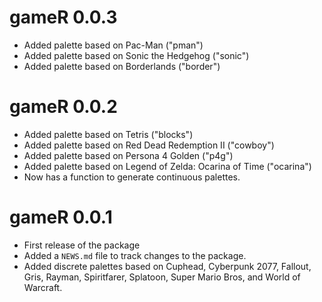 # gameR 0.0.3

* Added palette based on Pac-Man ("pman")
* Added palette based on Sonic the Hedgehog ("sonic")
* Added palette based on Borderlands ("border")

# gameR 0.0.2

* Added palette based on Tetris ("blocks")
* Added palette based on Red Dead Redemption II ("cowboy")
* Added palette based on Persona 4 Golden ("p4g")
* Added palette based on Legend of Zelda: Ocarina of Time ("ocarina")
* Now has a function to generate continuous palettes. 

# gameR 0.0.1

* First release of the package
* Added a `NEWS.md` file to track changes to the package.
* Added discrete palettes based on Cuphead, Cyberpunk 2077, Fallout, Gris,
  Rayman, Spiritfarer, Splatoon, Super Mario Bros, and World of Warcraft.
